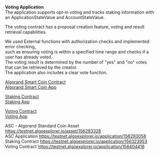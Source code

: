 
**Voting Application**  
The application supports opt-in voting and tracks staking information 
with an ApplicationStateValue and AccountStateValue.  

The voting contract has a proposal creation feature, voting and result retrieval capabilities.  

We used External functions with authorization checks and implemented error checking,  
such as ensuring voting is within a specified time range and checks if a user has already voted.  
The voting result is determined by the number of "yes" and "no" votes  
that can be retrieved by the creator.  
The application also includes a clear vote function.  


[Algorand Smart Coin Contract](https://github.com/devEMEL/token-contract)  
[Algorand Smart Coin App](https://guileless-trifle-c4da5f.netlify.app/)  
  
[Staking Contract](https://github.com/devEMEL/staking-contract)  
[Staking App](https://zesty-dodol-f2e0dd.netlify.app/)  

[Voting Contract](https://github.com/devEMEL/voting-contract)  
[Voting App](https://melodic-licorice-c6506f.netlify.app/)   

ASC - Algorand Standard Coin Asset https://testnet.algoexplorer.io/asset/156293328  
ASC Application https://testnet.algoexplorer.io/application/156293058  
Staking Contract https://testnet.algoexplorer.io/application/156323953   
Voting Contract https://testnet.algoexplorer.io/application/156404418  
